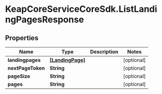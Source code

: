 # KeapCoreServiceCoreSdk.ListLandingPagesResponse

## Properties

Name | Type | Description | Notes
------------ | ------------- | ------------- | -------------
**landingpages** | [**[LandingPage]**](LandingPage.md) |  | [optional] 
**nextPageToken** | **String** |  | [optional] 
**pageSize** | **String** |  | [optional] 
**pages** | **String** |  | [optional] 


